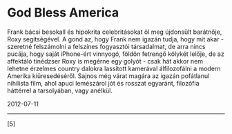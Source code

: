 # God Bless America

Frank bácsi besokall és hipokrita celebritásokat öl meg újdonsült barátnője, Roxy segítségével. A gond az, hogy Frank nem igazán tudja, hogy mit akar - szeretné felszámolni a felszínes fogyasztói társadalmat, de arra nincs pucája, hogy saját iPhone-ért vinnyogó, földön fetrengő kölykét lelője, de az affektáló tinédzser Roxy is megérne egy golyót - csak hát akkor nem lehetne érzelmes country dalokra lassított kamerával álfilozofálni a modern Amerika kiüresedéséről. Sajnos még várat magára az igazán pofátlanul nihilista film, ahol apuci lemészárol jót és rosszat egyaránt, filozófia háttérrel a tarsolyában, vagy anélkül.

2012-07-11 

----

[5]